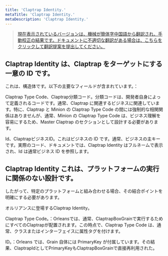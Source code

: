 ```yaml
---
title: 'Claptrap Identity.'
metaTitle: 'Claptrap Identity.'
metaDescription: 'Claptrap Identity.'
---
```


> [現在表示されているバージョンは、機械が簡体字中国語から翻訳され、手動校正の結果です。ドキュメントに不適切な翻訳がある場合は、こちらをクリックして翻訳提案を提出してください。](https://crwd.in/newbeclaptrap)

## Claptrap Identity は、Claptrap をターゲットにする一意の ID です。

これは、構造体です。以下の主要なフィールドが含まれています。：

Claptrap Type Code、Claptrap分類コード。分類コードは、開発者自身によって定義されるコードです。通常、Claptrap に関連するビジネスに関連しています。特に、Claptrap と Minion の Claptrap Type Code の間には強制的な相関関係はありませんが、通常、Minion の Claptrap Type Code は、ビジネス理解を容易にするため、Master Claptrap のセクションとして設計する必要があります。

Id、ClaptrapビジネスID。これはビジネスの ID です。通常、ビジネスの主キーです。実際のコード、ドキュメントでは、Claptrap Identity はフルネームで表示され、Id は通常ビジネス ID を参照します。

## Claptrap Identity これは、プラットフォームの実行に関係のない設計です。

したがって、特定のプラットフォームと組み合わせる場合、その結合ポイントを明確にする必要があります。

オルリアンスに登場するClaptrap Identity。

Claptrap Type Code。：Orleansでは、通常、ClaptrapBoxGrainで実行するためにすべてのClaptrapが配置されます。この時点で、Claptrap Type Code は、通常、クラスまたはインターフェイスに属性タグを付けます。

ID。：Orleans では、Grain 自体には PrimaryKey が付属しています。その結果、ClaptrapIdとしてPrimaryKeyもClaptrapBoxGrainで直接再利用された。
